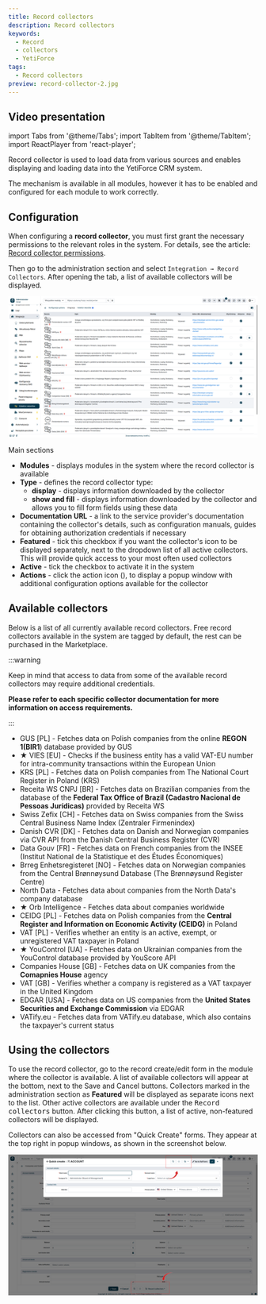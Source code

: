 ```yaml
---
title: Record collectors
description: Record collectors
keywords:
  - Record
  - collectors
  - YetiForce
tags:
  - Record collectors
preview: record-collector-2.jpg
---
```


## Video presentation

import Tabs from '@theme/Tabs';
import TabItem from '@theme/TabItem';
import ReactPlayer from 'react-player';

<Tabs groupId="XlIXiQpC9ug">
    <TabItem value="youtube-XlIXiQpC9ug" label="🎬 YouTube">
        <ReactPlayer
            url="https://www.youtube.com/watch?v=XlIXiQpC9ug"
            width="100%"
            height="500px"
            controls={true}
        />
    </TabItem>
    <TabItem value="yetiforce-XlIXiQpC9ug" label="🎥 YetiForce TV">
        <ReactPlayer url="/video/record-collector.mp4" width="100%" height="500px" controls={true} />
    </TabItem>
</Tabs>

Record collector is used to load data from various sources and enables displaying and loading data into the YetiForce CRM system.

The mechanism is available in all modules, however it has to be enabled and configured for each module to work correctly.

## Configuration

When configuring a **record collector**, you must first grant the necessary permissions to the relevant roles in the system. For details, see the article: [Record collector permissions](/administrator-guides/integration/record-collectors/).

Then go to the administration section and select `Integration → Record Collectors`. After opening the tab, a list of available collectors will be displayed.

![record-collector-2](record-collector-2.jpg)

Main sections

- **Modules** - displays modules in the system where the record collector is available
- **Type** - defines the record collector type:
  - **display** - displays information downloaded by the collector
  - **show and fill** - displays information downloaded by the collector and allows you to fill form fields using these data
- **Documentation URL** - a link to the service provider's documentation containing the collector's details, such as configuration manuals, guides for obtaining authorization credentials if necessary
- **Featured** - tick this checkbox if you want the collector's icon to be displayed separately, next to the dropdown list of all active collectors. This will provide quick access to your most often used collectors
- **Active** - tick the checkbox to activate it in the system
- **Actions** - click the action icon (<kbd><i className="fas fa-cog"></i></kbd>), to display a popup window with additional configuration options available for the collector

## Available collectors

Below is a list of all currently available record collectors. Free record collectors available in the system are tagged by default, the rest can be purchased in the Marketplace.

:::warning

Keep in mind that access to data from some of the available record collectors may require additional credentials.

**Please refer to each specific collector documentation for more information on access requirements.**

:::

- GUS [PL] - Fetches data on Polish companies from the online **REGON 1(BIR1**) database provided by GUS
- ★ VIES [EU] - Checks if the business entity has a valid VAT-EU number for intra-community transactions within the European Union
- KRS [PL] - Fetches data on Polish companies from The National Court Register in Poland (KRS)
- Receita WS CNPJ [BR] - Fetches data on Brazilian companies from the database of the **Federal Tax Office of Brazil (Cadastro Nacional de Pessoas Jurídicas)** provided by Receita WS
- Swiss Zefix [CH] - Fetches data on Swiss companies from the Swiss Central Business Name Index (Zentraler Firmenindex)
- Danish CVR [DK] - Fetches data on Danish and Norwegian companies via CVR API from the Danish Central Business Register (CVR)
- Data Gouv [FR] - Fetches data on French companies from the INSEE (Institut National de la Statistique et des Études Économiques)
- Brreg Enhetsregisteret [NO] - Fetches data on Norwegian companies from the Central Brønnøysund Database (The Brønnøysund Register Centre)
- North Data - Fetches data about companies from the North Data's company database
- ★ Orb Intelligence - Fetches data about companies worldwide
- CEIDG [PL] - Fetches data on Polish companies from the **Central Register and Information on Economic Activity (CEIDG)** in Poland
- VAT [PL] - Verifies whether an entity is an active, exempt, or unregistered VAT taxpayer in Poland
- ★ YouControl [UA] - Fetches data on Ukrainian companies from the YouControl database provided by YouScore API
- Companies House [GB] - Fetches data on UK companies from the **Comapnies House** agency
- VAT [GB] - Verifies whether a company is registered as a VAT taxpayer in the United Kingdom
- EDGAR [USA] - Fetches data on US companies from the **United States Securities and Exchange Commission** via EDGAR
- VATify.eu - Fetches data from VATify.eu database, which also contains the taxpayer's current status

## Using the collectors

To use the record collector, go to the record create/edit form in the module where the collector is available. A list of available collectors will appear at the bottom, next to the Save and Cancel buttons. Collectors marked in the administration section as **Featured** will be displayed as separate icons next to the list. Other active collectors are available under the <kbd>Record collectors</kbd> button. After clicking this button, a list of active, non-featured collectors will be displayed.

Collectors can also be accessed from "Quick Create" forms. They appear at the top right in popup windows, as shown in the screenshot below.

![record-collector-1](record-collector-1.jpg)

